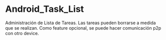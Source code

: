 Android_Task_List
=================

Administración de Lista de Tareas. Las tareas pueden borrarse a medida que se realizan. Como feature opcional, se puede hacer comunicación p2p con otro device.
